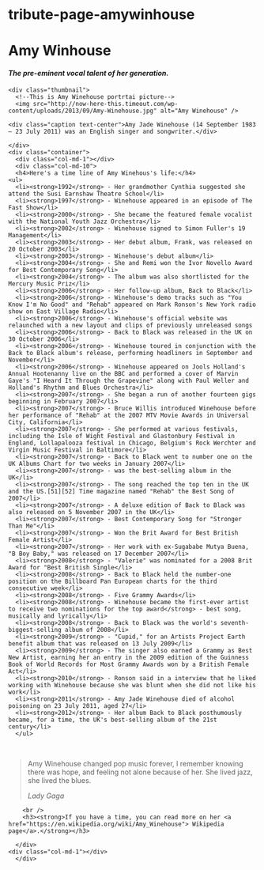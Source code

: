 # tribute-page-amywinhouse

<html>
<head>
  <meta charset="UTF-8" />
  
  <title>Amy Winehouse</title>
</head>
<body>
<div class="container"> 
  <div class="jumbotron">
  
   <div>
     <h1 class="text-center font-bold">Amy Winhouse</h1>
  <h4 class="text-center font-italic"><em>The pre-eminent vocal talent of her generation.</em></h4>
    </div>
    
    <div class="thumbnail">
      <!--This is Amy Winehouse portrtai picture-->
      <img src="http://now-here-this.timeout.com/wp-content/uploads/2013/09/Amy-Winehouse.jpg" alt="Amy Winehouse" />
     
    <div class="caption text-center">Amy Jade Winehouse (14 September 1983 – 23 July 2011) was an English singer and songwriter.</div>
  
    </div>
    <div class="container">
      <div class="col-md-1"></div>
      <div class="col-md-10">
      <h4>Here's a time line of Amy Winehous's life:</h4>
    <ul>
      <li><strong>1992</strong> - Her grandmother Cynthia suggested she attend the Susi Earnshaw Theatre School</li>
      <li><strong>1997</strong> - Winehouse appeared in an episode of The Fast Show</li>
      <li><strong>2000</strong> - She became the featured female vocalist with the National Youth Jazz Orchestra</li>
      <li><strong>2002</strong> - Winehouse signed to Simon Fuller's 19 Management</li>
      <li><strong>2003</strong> - Her debut album, Frank, was released on 20 October 2003</li>
      <li><strong>2003</strong> - Winehouse's debut album</li>
      <li><strong>2004</strong> - She and Remi won the Ivor Novello Award for Best Contemporary Song</li>
      <li><strong>2004</strong> - The album was also shortlisted for the Mercury Music Priz</li>
      <li><strong>2006</strong> - Her follow-up album, Back to Black</li>
      <li><strong>2006</strong> - Winehouse's demo tracks such as "You Know I'm No Good" and "Rehab" appeared on Mark Ronson's New York radio show on East Village Radio</li>
      <li><strong>2006</strong> - Winehouse's official website was relaunched with a new layout and clips of previously unreleased songs
      <li><strong>2006</strong> - Back to Black was released in the UK on 30 October 2006</li>
      <li><strong>2006</strong> - Winehouse toured in conjunction with the Back to Black album's release, performing headliners in September and November</li>
      <li><strong>2006</strong> - Winehouse appeared on Jools Holland's Annual Hootenanny live on the BBC and performed a cover of Marvin Gaye's "I Heard It Through the Grapevine" along with Paul Weller and Holland's Rhythm and Blues Orchestra</li>
      <li><strong>2007</strong> - She began a run of another fourteen gigs beginning in February 2007</li>
      <li><strong>2007</strong> - Bruce Willis introduced Winehouse before her performance of "Rehab" at the 2007 MTV Movie Awards in Universal City, California</li>
      <li><strong>2007</strong> - She performed at various festivals, including the Isle of Wight Festival and Glastonbury Festival in England, Lollapalooza festival in Chicago, Belgium's Rock Werchter and Virgin Music Festival in Baltimore</li>
      <li><strong>2007</strong> - Back to Black went to number one on the UK Albums Chart for two weeks in January 2007</li>
      <li><strong>2007</strong> - was the best-selling album in the UK</li>
      <li><strong>2007</strong> - The song reached the top ten in the UK and the US.[51][52] Time magazine named "Rehab" the Best Song of 2007</li>
      <li><strong>2007</strong> - A deluxe edition of Back to Black was also released on 5 November 2007 in the UK</li>
      <li><strong>2007</strong> - Best Contemporary Song for "Stronger Than Me"</li>
      <li><strong>2007</strong> - Won the Brit Award for Best British Female Artist</li>
      <li><strong>2007</strong> - Her work with ex-Sugababe Mutya Buena, "B Boy Baby," was released on 17 December 2007</li>
      <li><strong>2008</strong> - "Valerie" was nominated for a 2008 Brit Award for "Best British Single</li>
      <li><strong>2008</strong> - Back to Black held the number-one position on the Billboard Pan European charts for the third consecutive week</li>
      <li><strong>2008</strong> - Five Grammy Awards</li>
      <li><strong>2008</strong> - Winehouse became the first-ever artist to receive two nominations for the top award</strong> - best song, musically and lyrically</li>
      <li><strong>2008</strong> - Back to Black was the world's seventh-biggest-selling album of 2008</li>
      <li><strong>2009</strong> - "Cupid," for an Artists Project Earth benefit album that was released on 13 July 2009</li>
      <li><strong>2009</strong> - The singer also earned a Grammy as Best New Artist, earning her an entry in the 2009 edition of the Guinness Book of World Records for Most Grammy Awards won by a British Female Act</li>
      <li><strong>2010</strong> - Ronson said in a interview that he liked working with Winehouse because she was blunt when she did not like his work</li>
      <li><strong>2011</strong> - Amy Jade Winehouse died of alcohol poisoning on 23 July 2011, aged 27</li>
      <li><strong>2012</strong> - Her album Back to Black posthumously became, for a time, the UK's best-selling album of the 21st century</li>
      </ul>
   <br>
    <blockquote><p>Amy Winehouse changed pop music forever, I remember knowing there was hope, and feeling not alone because of her. She lived jazz, she lived the blues.</p>
      <footer><cite>Lady Gaga</cite></footer>
    </blockquote>
    
        <br />
        <h3><strong>If you have a time, you can read more on her <a href="https://en.wikipedia.org/wiki/Amy_Winehouse"> Wikipedia page</a>.</strong></h3>
        
      </div>
    <div class="col-md-1"></div>
      </div>
    
</div>
</body>
</html>
